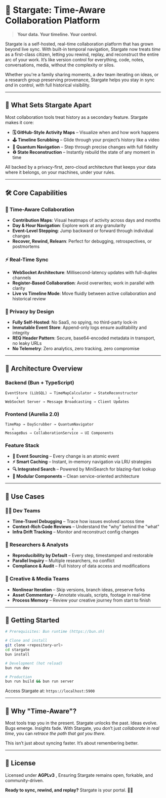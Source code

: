 
# 🚀 Stargate: Time-Aware Collaboration Platform

> **Your data. Your timeline. Your control.**

Stargate is a self-hosted, real-time collaboration platform that has grown beyond live sync. With built-in temporal navigation, Stargate now treats *time* as a first-class citizen, letting you rewind, replay, and reconstruct the entire arc of your work. It’s like version control for everything, code, notes, conversations, media, without the complexity or silos.

Whether you're a family sharing moments, a dev team iterating on ideas, or a research group preserving provenance, Stargate helps you stay in sync *and* in control, with full historical visibility.

---

## 🌟 What Sets Stargate Apart

Most collaboration tools treat history as a secondary feature. Stargate makes it core:

- **🗓️ GitHub-Style Activity Maps** – Visualize when and how work happens
- **🕹️ Timeline Scrubbing** – Glide through your project’s history like a video
- **🧭 Quantum Navigation** – Step through precise changes with full fidelity
- **♻️ State Reconstruction** – Instantly rebuild the state of any moment in time

All backed by a privacy-first, zero-cloud architecture that keeps your data where it belongs, on your machines, under your rules.

---

## 🛠️ Core Capabilities

### 🧠 Time-Aware Collaboration
- **Contribution Maps**: Visual heatmaps of activity across days and months
- **Day & Hour Navigation**: Explore work at any granularity
- **Event-Level Stepping**: Jump backward or forward through individual changes
- **Recover, Rewind, Relearn**: Perfect for debugging, retrospectives, or postmortems

### ⚡ Real-Time Sync
- **WebSocket Architecture**: Millisecond-latency updates with full-duplex channels
- **Register-Based Collaboration**: Avoid overwrites; work in parallel with clarity
- **Live vs Timeline Mode**: Move fluidly between active collaboration and historical review

### 🔐 Privacy by Design
- **Fully Self-Hosted**: No SaaS, no spying, no third-party lock-in
- **Immutable Event Store**: Append-only logs ensure auditability and integrity
- **REQ Header Pattern**: Secure, base64-encoded metadata in transport, no leaky URLs
- **No Telemetry**: Zero analytics, zero tracking, zero compromise

---

## 🧱 Architecture Overview

### Backend (Bun + TypeScript)
```
EventStore (LibSQL) → TimeMapCalculator → StateReconstructor
     ↓                        ↓                    ↓
WebSocket Server → Message Broadcasting → Client Updates
```

### Frontend (Aurelia 2.0)
```
TimeMap → DayScrubber → QuantumNavigator
   ↓           ↓              ↓
MessageBus → CollaborationService → UI Components
```

### Feature Stack
- **🔁 Event Sourcing** – Every change is an atomic event
- **⚡ Smart Caching** – Instant, in-memory navigation via LRU strategies
- **🔍 Integrated Search** – Powered by MiniSearch for blazing-fast lookup
- **🧩 Modular Components** – Clean service-oriented architecture

---

## 🎯 Use Cases

### 👨‍💻 Dev Teams
- **Time-Travel Debugging** – Trace how issues evolved across time
- **Context-Rich Code Reviews** – Understand the "why" behind the "what"
- **Infra Drift Tracking** – Monitor and reconstruct config changes

### 🔬 Researchers & Analysts
- **Reproducibility by Default** – Every step, timestamped and restorable
- **Parallel Inquiry** – Multiple researchers, no conflict
- **Compliance & Audit** – Full history of data access and modifications

### 🎨 Creative & Media Teams
- **Nonlinear Iteration** – Skip versions, branch ideas, preserve forks
- **Asset Commentary** – Annotate visuals, scripts, footage in real-time
- **Process Memory** – Review your creative journey from start to finish

---

## 🚀 Getting Started

```bash
# Prerequisites: Bun runtime (https://bun.sh)

# Clone and install
git clone <repository-url>
cd stargate
bun install

# Development (hot reload)
bun run dev

# Production
bun run build && bun run server
```

Access Stargate at: `https://localhost:5900`

---

## 🤔 Why "Time-Aware"?

Most tools trap you in the present. Stargate unlocks the past.
Ideas evolve. Bugs emerge. Insights fade. With Stargate, you don’t just *collaborate in real time*, you can *retrace the path that got you there.*

This isn’t just about syncing faster. It’s about remembering better.

---

## 📄 License

Licensed under **AGPLv3** ,  Ensuring Stargate remains open, forkable, and community-driven.

**Ready to sync, rewind, and replay?** Stargate is your portal. 🚪✨
